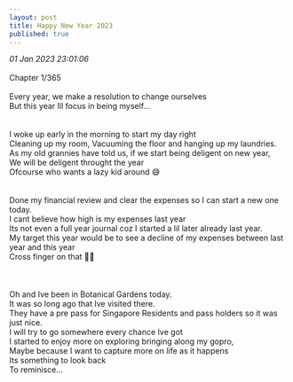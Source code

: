 ```yaml
---
layout: post
title: Happy New Year 2023
published: true
---
```

_01 Jan 2023 23:01:06_
<br>
<br>
Chapter 1/365
<br>
<br>
Every year, we make a resolution to change ourselves
<br>
But this year Ill focus in being myself...
<br>
<br>
<br>
I woke up early in the morning to start my day right
<br>
Cleaning up my room, Vacuuming the floor and hanging up my laundries.
<br>
As my old grannies have told us, if we start being deligent on new year,
<br>
We will be deligent throught the year 
<br>
Ofcourse who wants a lazy kid around 😅
<br>
<br>
<br>
Done my financial review and clear the expenses so I can start a new one today.
<br>
I cant believe how high is my expenses last year
<br>
Its not even a full year journal coz I started a lil later already last year.
<br>
My target this year would be to see a decline of my expenses between last year and this year
<br>
Cross finger on that 🤞🏼
<br>
<br>
<br>
<br>
Oh and Ive been in Botanical Gardens today.
<br>
It was so long ago that Ive visited there. 
<br>
They have a pre pass for Singapore Residents and pass holders so it was just nice.
<br>
I will try to go somewhere every chance Ive got
<br>
I started to enjoy more on exploring bringing along my gopro,
<br>
Maybe because I want to capture more on life as it happens
<br>
Its something to look back
<br>
To reminisce...




